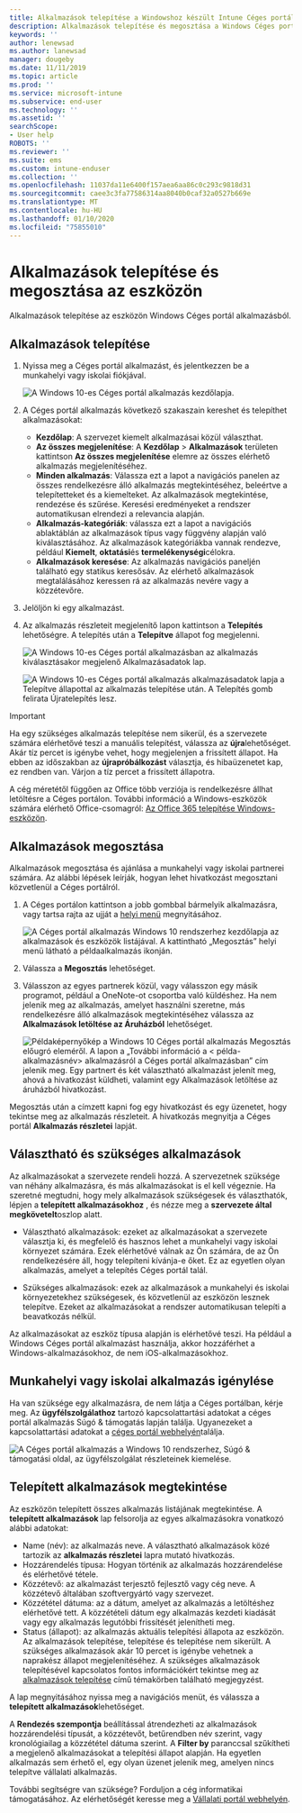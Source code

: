 ```yaml
---
title: Alkalmazások telepítése a Windowshoz készült Intune Céges portál alkalmazásból
description: Alkalmazások telepítése és megosztása a Windows Céges portál alkalmazásból
keywords: ''
author: lenewsad
ms.author: lanewsad
manager: dougeby
ms.date: 11/11/2019
ms.topic: article
ms.prod: ''
ms.service: microsoft-intune
ms.subservice: end-user
ms.technology: ''
ms.assetid: ''
searchScope:
- User help
ROBOTS: ''
ms.reviewer: ''
ms.suite: ems
ms.custom: intune-enduser
ms.collection: ''
ms.openlocfilehash: 11037da11e6400f157aea6aa86c0c293c9818d31
ms.sourcegitcommit: caee3c3fa77586314aa8040b0caf32a0527b669e
ms.translationtype: MT
ms.contentlocale: hu-HU
ms.lasthandoff: 01/10/2020
ms.locfileid: "75855010"
---
```

# <a name="install-and-share-apps-on-your-device"></a>Alkalmazások telepítése és megosztása az eszközön

Alkalmazások telepítése az eszközön Windows Céges portál alkalmazásból.

## <a name="install-apps"></a>Alkalmazások telepítése

1. Nyissa meg a Céges portál alkalmazást, és jelentkezzen be a munkahelyi vagy iskolai fiókjával.  

    ![A Windows 10-es Céges portál alkalmazás kezdőlapja.](./media/RS1_AppDetailsPage_Installed_03.png)
2. A Céges portál alkalmazás következő szakaszain kereshet és telepíthet alkalmazásokat:  

    * **Kezdőlap**: A szervezet kiemelt alkalmazásai közül választhat.  
    * **Az összes megjelenítése**: A **Kezdőlap** > **Alkalmazások** területen kattintson **Az összes megjelenítése** elemre az összes elérhető alkalmazás megjelenítéséhez.  
    * **Minden alkalmazás**: Válassza ezt a lapot a navigációs panelen az összes rendelkezésre álló alkalmazás megtekintéséhez, beleértve a telepítetteket és a kiemelteket. Az alkalmazások megtekintése, rendezése és szűrése. Keresési eredményeket a rendszer automatikusan elrendezi a relevancia alapján.  
    * **Alkalmazás-kategóriák**: válassza ezt a lapot a navigációs ablaktáblán az alkalmazások típus vagy függvény alapján való kiválasztásához. Az alkalmazások kategóriákba vannak rendezve, például **Kiemelt**, **oktatási**és **termelékenységi**célokra.  
    * **Alkalmazások keresése**: Az alkalmazás navigációs paneljén található egy statikus keresősáv. Az elérhető alkalmazások megtalálásához keressen rá az alkalmazás nevére vagy a közzétevőre.  

3. Jelöljön ki egy alkalmazást.   
4. Az alkalmazás részleteit megjelenítő lapon kattintson a **Telepítés** lehetőségre. A telepítés után a **Telepítve** állapot fog megjelenni.  

    ![A Windows 10-es Céges portál alkalmazásban az alkalmazás kiválasztásakor megjelenő Alkalmazásadatok lap.](./media/RS1_AppDetailsPage_Installed_02.png)  
    
    ![A Windows 10-es Céges portál alkalmazás alkalmazásadatok lapja a Telepítve állapottal az alkalmazás telepítése után. A Telepítés gomb felirata Újratelepítés lesz.](./media/RS1_AppDetailsPage_Installed_01.png)    

> [!IMPORTANT]
> Ha egy szükséges alkalmazás telepítése nem sikerül, és a szervezete számára elérhetővé teszi a manuális telepítést, válassza az **újra**lehetőséget. Akár tíz percet is igénybe vehet, hogy megjelenjen a frissített állapot. Ha ebben az időszakban az **újrapróbálkozást** választja, és hibaüzenetet kap, ez rendben van. Várjon a tíz percet a frissített állapotra.   

A cég méretétől függően az Office több verziója is rendelkezésre állhat letöltésre a Céges portálon. További információ a Windows-eszközök számára elérhető Office-csomagról: [Az Office 365 telepítése Windows-eszközön](./install-office-windows.md).

## <a name="share-apps"></a>Alkalmazások megosztása  
Alkalmazások megosztása és ajánlása a munkahelyi vagy iskolai partnerei számára. Az alábbi lépések leírják, hogyan lehet hivatkozást megosztani közvetlenül a Céges portálról.

1. A Céges portálon kattintson a jobb gombbal bármelyik alkalmazásra, vagy tartsa rajta az ujját a [helyi menü](https://docs.microsoft.com//windows/uwp/design/controls-and-patterns/menus) megnyitásához.  

    ![A Céges portál alkalmazás Windows 10 rendszerhez kezdőlapja az alkalmazások és eszközök listájával. A kattintható „Megosztás” helyi menü látható a példaalkalmazás ikonján. ](./media/1808_ShareContext_CP_Windows.png)  

2. Válassza a **Megosztás** lehetőséget.
3. Válasszon az egyes partnerek közül, vagy válasszon egy másik programot, például a OneNote-ot csoportba való küldéshez. Ha nem jelenik meg az alkalmazás, amelyet használni szeretne, más rendelkezésre álló alkalmazások megtekintéséhez válassza az **Alkalmazások letöltése az Áruházból** lehetőséget.  

    ![Példaképernyőkép a Windows 10 Céges portál alkalmazás Megosztás előugró eleméről. A lapon a „További információ a < példa-alkalmazásnév> alkalmazásról a Céges portál alkalmazásban” cím jelenik meg. Egy partnert és két választható alkalmazást jelenít meg, ahová a hivatkozást küldheti, valamint egy Alkalmazások letöltése az áruházból hivatkozást. ](./media/1808_ShareApps_CP_Windows.png) 

Megosztás után a címzett kapni fog egy hivatkozást és egy üzenetet, hogy tekintse meg az alkalmazás részleteit. A hivatkozás megnyitja a Céges portál **Alkalmazás részletei** lapját. 

## <a name="optional-and-required-apps"></a>Választható és szükséges alkalmazások
Az alkalmazásokat a szervezete rendeli hozzá. A szervezetnek szüksége van néhány alkalmazásra, és más alkalmazásokat is el kell végeznie. Ha szeretné megtudni, hogy mely alkalmazások szükségesek és választhatók, lépjen a **telepített alkalmazásokhoz** , és nézze meg a **szervezete által megkövetelt**oszlop alatt.  

* Választható alkalmazások: ezeket az alkalmazásokat a szervezete választja ki, és megfelelő és hasznos lehet a munkahelyi vagy iskolai környezet számára. Ezek elérhetővé válnak az Ön számára, de az Ön rendelkezésére áll, hogy telepíteni kívánja-e őket. Ez az egyetlen olyan alkalmazás, amelyet a telepítés Céges portál talál. 

* Szükséges alkalmazások: ezek az alkalmazások a munkahelyi és iskolai környezetekhez szükségesek, és közvetlenül az eszközön lesznek telepítve. Ezeket az alkalmazásokat a rendszer automatikusan telepíti a beavatkozás nélkül. 

Az alkalmazásokat az eszköz típusa alapján is elérhetővé teszi. Ha például a Windows Céges portál alkalmazást használja, akkor hozzáférhet a Windows-alkalmazásokhoz, de nem iOS-alkalmazásokhoz.

## <a name="request-an-app-for-work-or-school"></a>Munkahelyi vagy iskolai alkalmazás igénylése  
Ha van szüksége egy alkalmazásra, de nem látja a Céges portálban, kérje meg. Az **ügyfélszolgálathoz** tartozó kapcsolattartási adatokat a céges portál alkalmazás Súgó & támogatás lapján találja. Ugyanezeket a kapcsolattartási adatokat a [céges portál webhelyén](https://go.microsoft.com/fwlink/?linkid=2010980)találja.    

  ![A Céges portál alkalmazás a Windows 10 rendszerhez, Súgó & támogatási oldal, az ügyfélszolgálat részleteinek kiemelése. ](./media/1812_UCP_Help_Support_helpdesk.png)  

## <a name="view-installed-apps"></a>Telepített alkalmazások megtekintése  
Az eszközön telepített összes alkalmazás listájának megtekintése. A **telepített alkalmazások** lap felsorolja az egyes alkalmazásokra vonatkozó alábbi adatokat:

* Name (név): az alkalmazás neve. A választható alkalmazások közé tartozik az **alkalmazás részletei** lapra mutató hivatkozás.
* Hozzárendelés típusa: Hogyan történik az alkalmazás hozzárendelése és elérhetővé tétele. 
* Közzétevő: az alkalmazást terjesztő fejlesztő vagy cég neve. A közzétevő általában szoftvergyártó vagy szervezet.  
* Közzététel dátuma: az a dátum, amelyet az alkalmazás a letöltéshez elérhetővé tett. A közzétételi dátum egy alkalmazás kezdeti kiadását vagy egy alkalmazás legutóbbi frissítését jelenítheti meg.
* Status (állapot): az alkalmazás aktuális telepítési állapota az eszközön. Az alkalmazások telepítése, telepítése és telepítése nem sikerült. A szükséges alkalmazások akár 10 percet is igénybe vehetnek a naprakész állapot megjelenítéséhez. A szükséges alkalmazások telepítésével kapcsolatos fontos információkért tekintse meg az [alkalmazások telepítése](#install-apps) című témakörben található megjegyzést. 

A lap megnyitásához nyissa meg a navigációs menüt, és válassza a **telepített alkalmazások**lehetőséget.  


A **Rendezés szempontja** beállítással átrendezheti az alkalmazások hozzárendelési típusát, a közzétevőt, betűrendben név szerint, vagy kronológiailag a közzététel dátuma szerint. A **Filter by** paranccsal szűkítheti a megjelenő alkalmazásokat a telepítési állapot alapján.  Ha egyetlen alkalmazás sem érhető el, egy olyan üzenet jelenik meg, amelyen nincs telepítve vállalati alkalmazás.  

További segítségre van szüksége? Forduljon a cég informatikai támogatásához. Az elérhetőségét keresse meg a [Vállalati portál webhelyén](https://go.microsoft.com/fwlink/?linkid=2010980).  
